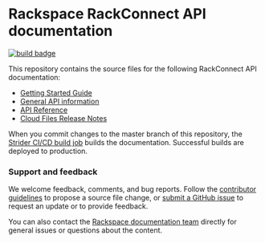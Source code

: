 # Rackspace RackConnect API documentation

[![build badge](https://build.developer.rackspace.com/rackerlabs/docs-cloud-rackconnect/badge?branch=master)](https://build.developer.rackspace.com/rackerlabs/docs-cloud-rackconnect/)


This repository contains the source files for the following RackConnect API documentation:

* [Getting Started Guide](https://developer.rackspace.com/docs/rackconnect/v3/developer-guide/#getting-started)
* [General API information](https://developer.rackspace.com/docs/rackconnect/v3/developer-guide/#developer-guide)
* [API Reference](https://developer.rackspace.com/docs/rackconnect/v3/developer-guide/#api-reference)
* [Cloud Files Release Notes](https://developer.rackspace.com/docs/rackconnect/v3/developer-guide/#release-notes)

When you commit changes to the master branch of this repository, the
[Strider CI/CD build job](https://build.developer.rackspace.com/rackerlabs/docs-cloud-rackconnect/)
builds the documentation. Successful builds are deployed to production.

### Support and feedback

We welcome feedback, comments, and bug reports. Follow the
[contributor guidelines](CONTRIBUTING.md)
to propose a source file change, or [submit a GitHub issue](https://github.com/rackerlabs/docs-cloud-rackconnect/issues/new)
to request an update or to provide feedback.

You can also contact the [Rackspace documentation team](mailto:devdoc@rackspace.com) directly for general issues
or questions about the content.